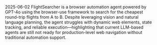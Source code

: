2025-06-02 FlightSearcher is a browser automation agent powered by GPT-4o using the browser-use framework to search for the cheapest round-trip flights from A to B. Despite leveraging vision and natural language planning, the agent struggles with dynamic web elements, state tracking, and reliable execution—highlighting that current LLM-based agents are still not ready for production-level web navigation without traditional automation support.